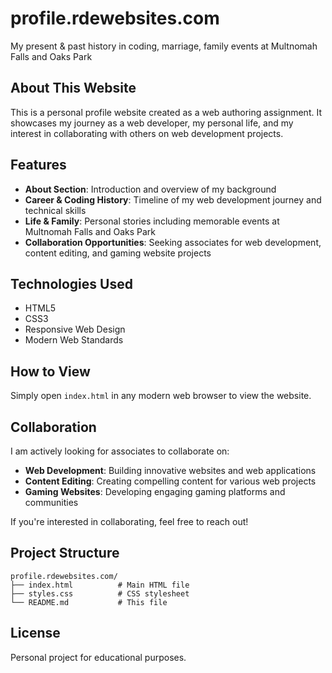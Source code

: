# profile.rdewebsites.com

My present &amp; past history in coding, marriage, family events at Multnomah Falls and Oaks Park

## About This Website

This is a personal profile website created as a web authoring assignment. It showcases my journey as a web developer, my personal life, and my interest in collaborating with others on web development projects.

## Features

- **About Section**: Introduction and overview of my background
- **Career & Coding History**: Timeline of my web development journey and technical skills
- **Life & Family**: Personal stories including memorable events at Multnomah Falls and Oaks Park
- **Collaboration Opportunities**: Seeking associates for web development, content editing, and gaming website projects

## Technologies Used

- HTML5
- CSS3
- Responsive Web Design
- Modern Web Standards

## How to View

Simply open `index.html` in any modern web browser to view the website.

## Collaboration

I am actively looking for associates to collaborate on:
- **Web Development**: Building innovative websites and web applications
- **Content Editing**: Creating compelling content for various web projects
- **Gaming Websites**: Developing engaging gaming platforms and communities

If you're interested in collaborating, feel free to reach out!

## Project Structure

```
profile.rdewebsites.com/
├── index.html          # Main HTML file
├── styles.css          # CSS stylesheet
└── README.md           # This file
```

## License

Personal project for educational purposes.
